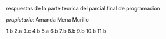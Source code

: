respuestas de la parte teorica del parcial final de programacion

_propietario_: Amanda Mena Murillo

1.b
2.a
3.c
4.b
5.a
6.b
7.b
8.b
9.b
10.b
11.b
